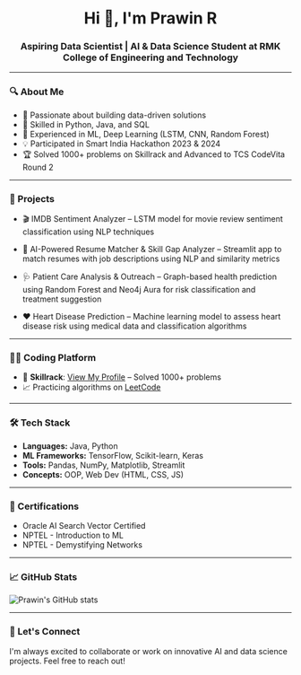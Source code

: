 <h1 align="center">Hi 👋, I'm Prawin R</h1>
<h3 align="center">Aspiring Data Scientist | AI & Data Science Student at RMK College of Engineering and Technology</h3>

---

### 🔍 About Me

- 🎯 Passionate about building data-driven solutions
- 🧠 Skilled in Python, Java, and SQL
- 🤖 Experienced in ML, Deep Learning (LSTM, CNN, Random Forest)
- 💡 Participated in Smart India Hackathon 2023 & 2024
- 🏆 Solved 1000+ problems on Skillrack and Advanced to TCS CodeVita Round 2

---

### 🚀 Projects

- 🎬 IMDB Sentiment Analyzer – LSTM model for movie review sentiment classification using NLP techniques

- 🧠 AI-Powered Resume Matcher & Skill Gap Analyzer – Streamlit app to match resumes with job descriptions using NLP and similarity metrics

- 🩺 Patient Care Analysis & Outreach – Graph-based health prediction using Random Forest and Neo4j Aura for risk classification and treatment suggestion

- ❤️ Heart Disease Prediction – Machine learning model to assess heart disease risk using medical data and classification algorithms

---

### 🧑‍💻 Coding Platform

- 🧠 **Skillrack**: [View My Profile](https://www.skillrack.com/faces/resume.xhtml?id=406248&key=71d4aa0d1f0a58d6c0bb25f984bf3a6e6beb3225) – Solved 1000+ problems
- 📈 Practicing algorithms on [LeetCode](https://leetcode.com/u/PrawinRamesh/)

---

### 🛠️ Tech Stack

- **Languages:** Java, Python
- **ML Frameworks:** TensorFlow, Scikit-learn, Keras
- **Tools:** Pandas, NumPy, Matplotlib, Streamlit
- **Concepts:** OOP, Web Dev (HTML, CSS, JS)

---

### 📜 Certifications

- Oracle AI Search Vector Certified  
- NPTEL - Introduction to ML  
- NPTEL - Demystifying Networks  

---

### 📈 GitHub Stats

![Prawin's GitHub stats](https://github-readme-stats.vercel.app/api?username=Prawin-ramesh&show_icons=true&theme=radical)

---

### 🤝 Let's Connect

I'm always excited to collaborate or work on innovative AI and data science projects. Feel free to reach out!

